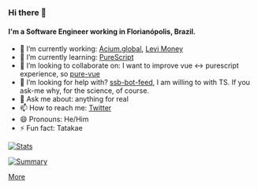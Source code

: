 ### Hi there 👋

<!--
**klarkc/klarkc** is a ✨ _special_ ✨ repository because its `README.md` (this file) appears on your GitHub profile.

Here are some ideas to get you started:

- 🔭 I’m currently working on ...
- 🌱 I’m currently learning ...
- 👯 I’m looking to collaborate on ...
- 🤔 I’m looking for help with ...
- 💬 Ask me about ...
- 📫 How to reach me: ...
- 😄 Pronouns: ...
- ⚡ Fun fact: ...
-->

#### I'm a Software Engineer working in Florianópolis, Brazil.

- 🔭 I’m currently working: [Acium.global](http://acium.global/), [Levi Money](http://levi.money)
- 🌱 I’m currently learning: [PureScript](https://www.purescript.org/)
- 👯 I’m looking to collaborate on: I want to improve vue <-> purescript experience, so [pure-vue](https://github.com/klarkc/pure-vue)
- 🤔 I’m looking for help with? [ssb-bot-feed](https://github.com/klarkc/ssb-bot-feed/pull/18), I am willing to with TS. If you ask-me why, for the science, of course.
- 💬 Ask me about: anything for real
- 📫 How to reach me: [Twitter](https://twitter.com/klarkc)
- 😄 Pronouns: He/Him
- ⚡ Fun fact: Tatakae

[![Stats](https://cr-skills-chart-widget.azurewebsites.net/api/api?username=klarkc&skills=CSS,HTML,JSON,JavaScript,PHP,Shell,Vue&show-other-skills=true&bg=transparent&style=--branding-text-color%3A%20rgba(80%2C%20176%2C%20186%2C%201)%3B)](https://profile.codersrank.io/user/klarkc/)

[![Summary](https://cr-ss-service.azurewebsites.net/api/ScreenShot?widget=summary&username=klarkc&style=--branding-text-color%3A%20rgba(80%2C%20176%2C%20186%2C%201)%3B)](https://profile.codersrank.io/user/klarkc/)

[More](https://profile.codersrank.io/user/klarkc/info)
